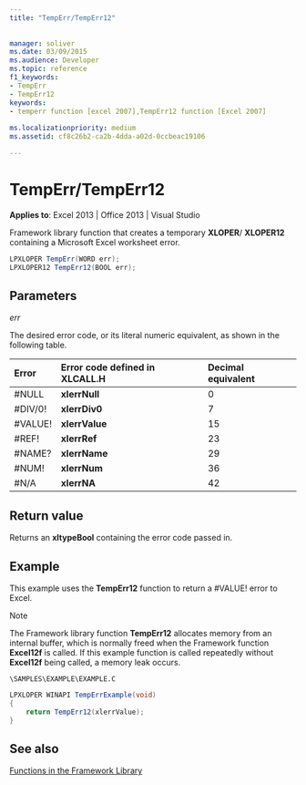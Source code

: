 ```yaml
---
title: "TempErr/TempErr12"
 
 
manager: soliver
ms.date: 03/09/2015
ms.audience: Developer
ms.topic: reference
f1_keywords:
- TempErr
- TempErr12
keywords:
- temperr function [excel 2007],TempErr12 function [Excel 2007]
 
ms.localizationpriority: medium
ms.assetid: cf8c26b2-ca2b-4dda-a02d-0ccbeac19106

---
```


# TempErr/TempErr12

 **Applies to**: Excel 2013 | Office 2013 | Visual Studio 
  
Framework library function that creates a temporary **XLOPER**/ **XLOPER12** containing a Microsoft Excel worksheet error. 
  
```cs
LPXLOPER TempErr(WORD err);
LPXLOPER12 TempErr12(BOOL err);
```

## Parameters

 _err_
  
The desired error code, or its literal numeric equivalent, as shown in the following table.
  
|**Error**|**Error code defined in XLCALL.H**|**Decimal equivalent**|
|:-----|:-----|:-----|
|#NULL  <br/> |**xlerrNull** <br/> |0  <br/> |
|#DIV/0!  <br/> |**xlerrDiv0** <br/> |7  <br/> |
|#VALUE!  <br/> |**xlerrValue** <br/> |15  <br/> |
|#REF!  <br/> |**xlerrRef** <br/> |23  <br/> |
|#NAME?  <br/> |**xlerrName** <br/> |29  <br/> |
|#NUM!  <br/> |**xlerrNum** <br/> |36  <br/> |
|#N/A  <br/> |**xlerrNA** <br/> |42  <br/> |
   
## Return value

Returns an **xltypeBool** containing the error code passed in. 
  
## Example

This example uses the **TempErr12** function to return a #VALUE! error to Excel. 
  
> [!NOTE]
> The Framework library function **TempErr12** allocates memory from an internal buffer, which is normally freed when the Framework function **Excel12f** is called. If this example function is called repeatedly without **Excel12f** being called, a memory leak occurs. 
  
 `\SAMPLES\EXAMPLE\EXAMPLE.C`
  
```cs
LPXLOPER WINAPI TempErrExample(void)
{
    return TempErr12(xlerrValue);
}
```

## See also



[Functions in the Framework Library](functions-in-the-framework-library.md)

